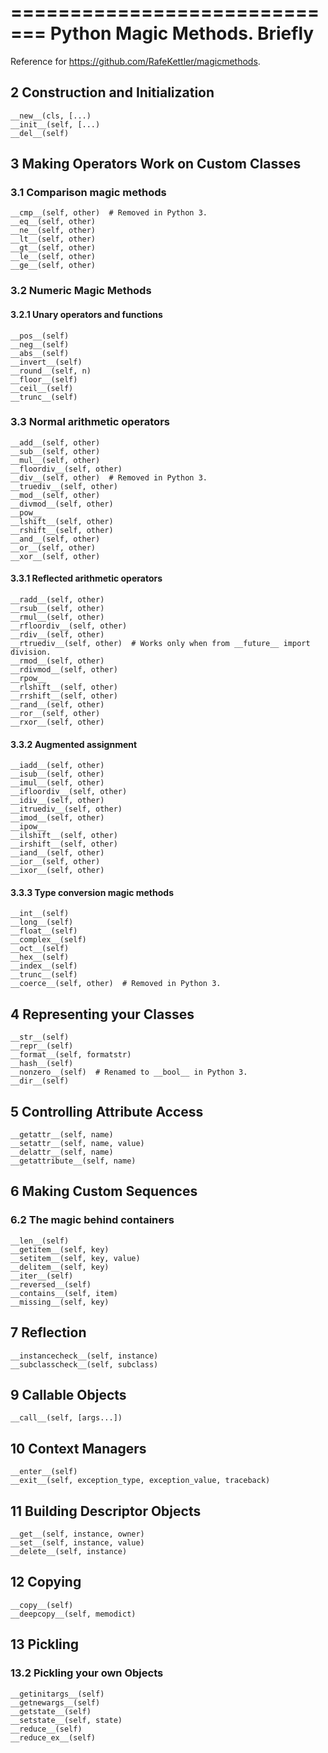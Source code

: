=============================
Python Magic Methods. Briefly
=============================
Reference for https://github.com/RafeKettler/magicmethods.

## 2 Construction and Initialization

    __new__(cls, [...)
    __init__(self, [...)
    __del__(self)


## 3 Making Operators Work on Custom Classes
### 3.1 Comparison magic methods

    __cmp__(self, other)  # Removed in Python 3.
    __eq__(self, other)
    __ne__(self, other)
    __lt__(self, other)
    __gt__(self, other)
    __le__(self, other)
    __ge__(self, other)


### 3.2 Numeric Magic Methods
#### 3.2.1 Unary operators and functions

    __pos__(self)
    __neg__(self)
    __abs__(self)
    __invert__(self)
    __round__(self, n)
    __floor__(self)
    __ceil__(self)
    __trunc__(self)
    
### 3.3 Normal arithmetic operators

    __add__(self, other)
    __sub__(self, other)
    __mul__(self, other)
    __floordiv__(self, other)
    __div__(self, other)  # Removed in Python 3.
    __truediv__(self, other)
    __mod__(self, other)
    __divmod__(self, other)
    __pow__
    __lshift__(self, other)
    __rshift__(self, other)
    __and__(self, other)
    __or__(self, other)
    __xor__(self, other)

#### 3.3.1 Reflected arithmetic operators

    __radd__(self, other)
    __rsub__(self, other)
    __rmul__(self, other)
    __rfloordiv__(self, other)
    __rdiv__(self, other)
    __rtruediv__(self, other)  # Works only when from __future__ import division.
    __rmod__(self, other)
    __rdivmod__(self, other)
    __rpow__
    __rlshift__(self, other)
    __rrshift__(self, other)
    __rand__(self, other)
    __ror__(self, other)
    __rxor__(self, other)
    
#### 3.3.2 Augmented assignment

    __iadd__(self, other)
    __isub__(self, other)
    __imul__(self, other)
    __ifloordiv__(self, other)
    __idiv__(self, other)
    __itruediv__(self, other)
    __imod__(self, other)
    __ipow__
    __ilshift__(self, other)
    __irshift__(self, other)
    __iand__(self, other)
    __ior__(self, other)
    __ixor__(self, other)
    
#### 3.3.3 Type conversion magic methods

    __int__(self)
    __long__(self)
    __float__(self)
    __complex__(self)
    __oct__(self)
    __hex__(self)
    __index__(self)
    __trunc__(self)
    __coerce__(self, other)  # Removed in Python 3.

## 4 Representing your Classes

    __str__(self)
    __repr__(self)
    __format__(self, formatstr)
    __hash__(self)
    __nonzero__(self)  # Renamed to __bool__ in Python 3.
    __dir__(self)

## 5 Controlling Attribute Access

    __getattr__(self, name)
    __setattr__(self, name, value)
    __delattr__(self, name)
    __getattribute__(self, name)
    
## 6 Making Custom Sequences
### 6.2 The magic behind containers

    __len__(self)
    __getitem__(self, key)
    __setitem__(self, key, value)
    __delitem__(self, key)
    __iter__(self)
    __reversed__(self)
    __contains__(self, item)
    __missing__(self, key)
    
## 7 Reflection

    __instancecheck__(self, instance)
    __subclasscheck__(self, subclass)
    
## 9 Callable Objects

    __call__(self, [args...])
    
## 10 Context Managers

    __enter__(self)
    __exit__(self, exception_type, exception_value, traceback)
    
## 11 Building Descriptor Objects

    __get__(self, instance, owner)
    __set__(self, instance, value)
    __delete__(self, instance)
    
## 12 Copying

    __copy__(self)
    __deepcopy__(self, memodict)

## 13 Pickling
### 13.2 Pickling your own Objects

    __getinitargs__(self)
    __getnewargs__(self)
    __getstate__(self)
    __setstate__(self, state)
    __reduce__(self)
    __reduce_ex__(self)
